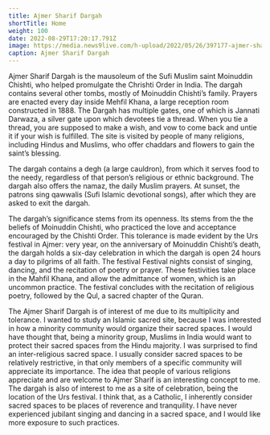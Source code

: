 ```yaml
---
title: Ajmer Sharif Dargah
shortTitle: Home
weight: 100
date: 2022-08-29T17:20:17.791Z
image: https://media.news9live.com/h-upload/2022/05/26/397177-ajmer-sharif-dargah.webp
caption: Ajmer Sharif Dargah
---
```

<!--StartFragment-->

Ajmer Sharif Dargah is the mausoleum of the Sufi Muslim saint Moinuddin Chishti, who helped promulgate the Chrishti Order in India. The dargah contains several other tombs, mostly of Moinuddin Chishti’s family. Prayers are enacted every day inside Mehfil Khana, a large reception room constructed in 1888. The Dargah has multiple gates, one of which is Jannati Darwaza, a silver gate upon which devotees tie a thread. When you tie a thread, you are supposed to make a wish, and vow to come back and untie it if your wish is fulfilled. The site is visited by people of many religions, including Hindus and Muslims, who offer chaddars and flowers to gain the saint’s blessing.

The dargah contains a degh (a large cauldron), from which it serves food to the needy, regardless of that person’s religious or ethnic background. The dargah also offers the namaz, the daily Muslim prayers. At sunset, the patrons sing qawwalis (Sufi Islamic devotional songs), after which they are asked to exit the dargah.

The dargah’s significance stems from its openness. Its stems from the the beliefs of Moinuddin Chishti, who practiced the love and acceptance encouraged by the Chishti Order. This tolerance is made evident by the Urs festival in Ajmer: very year, on the anniversary of Moinuddin Chishti’s death, the dargah holds a six-day celebration in which the dargah is open 24 hours a day to pilgrims of all faith. The festival Festival nights consist of singing, dancing, and the recitation of poetry or prayer. These festivities take place in the Mahfil Khana, and allow the admittance of women, which is an uncommon practice. The festival concludes with the recitation of religious poetry, followed by the Qul, a sacred chapter of the Quran.

The Ajmer Sharif Dargah is of interest of me due to its multiplicity and tolerance. I wanted to study an Islamic sacred site, because I was interested in how a minority community would organize their sacred spaces. I would have thought that, being a minority group, Muslims in India would want to protect their sacred spaces from the Hindu majority. I was surprised to find an inter-religious sacred space. I usually consider sacred spaces to be relatively restrictive, in that only members of a specific community will appreciate its importance. The idea that people of various religions appreciate and are welcome to Ajmer Sharif is an interesting concept to me. The dargah is also of interest to me as a site of celebration, being the location of the Urs festival. I think that, as a Catholic, I inherently consider sacred spaces to be places of reverence and tranquility. I have never experienced jubilant singing and dancing in a sacred space, and I would like more exposure to such practices.

<!--EndFragment-->